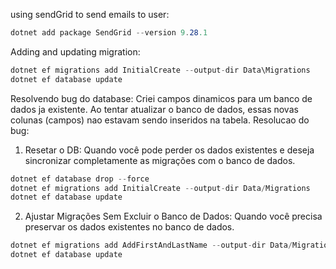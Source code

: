 ﻿using sendGrid to send emails to user:
```csharp
dotnet add package SendGrid --version 9.28.1
```

Adding and updating migration:
```csharp
dotnet ef migrations add InitialCreate --output-dir Data\Migrations
dotnet ef database update
```

Resolvendo bug do database:
Criei campos dinamicos para um banco de dados ja existente. Ao tentar atualizar o banco de dados, essas novas colunas (campos) nao estavam sendo inseridos na tabela.
Resolucao do bug:

1. Resetar o DB: Quando você pode perder os dados existentes e deseja sincronizar completamente as migrações com o banco de dados.
```csharp
dotnet ef database drop --force
dotnet ef migrations add InitialCreate --output-dir Data/Migrations
dotnet ef database update
```

2. Ajustar Migrações Sem Excluir o Banco de Dados: Quando você precisa preservar os dados existentes no banco de dados.
```csharp
dotnet ef migrations add AddFirstAndLastName --output-dir Data/Migrations
dotnet ef database update

```